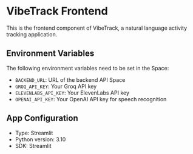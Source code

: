 # VibeTrack Frontend

This is the frontend component of VibeTrack, a natural language activity tracking application.

## Environment Variables
The following environment variables need to be set in the Space:
- `BACKEND_URL`: URL of the backend API Space
- `GROQ_API_KEY`: Your Groq API key
- `ELEVENLABS_API_KEY`: Your ElevenLabs API key
- `OPENAI_API_KEY`: Your OpenAI API key for speech recognition

## App Configuration
- Type: Streamlit
- Python version: 3.10
- SDK: Streamlit 